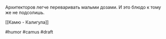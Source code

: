 
Архитекторов легче переваривать малыми дозами. И это блюдо к тому же не подсолишь.

[[Камю - Калигула]]

#humor #camus
#draft